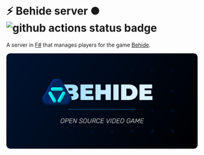 # ⚡ Behide server ● ![github actions status badge](https://github.com/behide-game/behide-server/actions/workflows/tests.yml/badge.svg)

A server in [F#](https://fsharp.org/) that manages players for the game [Behide](https://gitlab.com/carne-8/behide).

<img src="./Assets/Presentation card.png"
     alt="Behide, open source video game"
     style="border-radius: 10px" />
